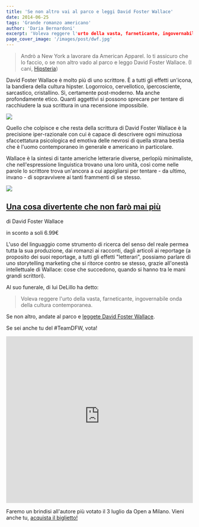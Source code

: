 ```yaml
---
title: 'Se non altro vai al parco e leggi David Foster Wallace'
date: 2014-06-25
tags: 'Grande romanzo americano'
author: 'Daria Bernardoni'
excerpt: 'Voleva reggere l'urto della vasta, farneticante, ingovernabile onda della cultura contemporanea. (Don DeLillo)'
page_cover_image: '/images/post/dwf.jpg'
---
```


> Andrò a New York a lavorare da American Apparel. Io ti assicuro che lo faccio, o se non altro vado al parco e leggo David Foster Wallace. (I cani, <a href="https://www.youtube.com/watch?v=iF77m2iAOJo">Hipsteria</a>)

David Foster Wallace è molto più di uno scrittore. È a tutti gli effetti un'icona, la bandiera della cultura hipster. 
Logorroico, cervellotico, ipercosciente, sarcastico, cristallino. Sì, certamente post-moderno. Ma anche profondamente etico. Quanti aggettivi si possono sprecare per tentare di racchiudere la sua scrittura in una recensione impossibile.  

<div class="article_full_width">
  <img src="/images/post/dfw.jpg">
</div>

Quello che colpisce e che resta della scrittura di David Foster Wallace è la precisione iper-razionale con cui è capace di descrivere ogni minuziosa sfaccettatura psicologica ed emotiva delle nevrosi di quella strana bestia che è l'uomo contemporaneo in generale e americano in particolare. 

Wallace è la sintesi di tante americhe letterarie diverse, perlopiù minimaliste, che nell'espressione linguistica trovano una loro unità, così come nelle parole lo scrittore trova un'ancora a cui appigliarsi per tentare - da ultimo, invano - di sopravvivere ai tanti frammenti di se stesso. 

<div class="article__ebook_box">
  <div class="article__ebook_box__book">
    <a href="http://www.bookrepublic.it/books/authors/David%20Foster%20Wallace/">
      <img src="/images/book/9788875213121.jpg">
    </a>
  </div>
  <div class="article__ebook_box__meta">
    <a href="http://www.bookrepublic.it/books/authors/David%20Foster%20Wallace/">
      <h2>Una cosa divertente che non farò mai più</h2>
    </a>
    <p>di David Foster Wallace</p>
    <p>in sconto a soli 6.99&euro;</p>
  </div>
</div>

L'uso del linguaggio come strumento di ricerca del senso del reale permea tutta la sua produzione, dai romanzi ai racconti, dagli articoli ai reportage (a proposito dei suoi reportage, a tutti gli effetti "letterari", possiamo parlare di uno storytelling marketing che si ritorce contro se stesso, grazie all'onestà intellettuale di Wallace: cose che succedono, quando si hanno tra le mani grandi scrittori).

Al suo funerale, di lui DeLillo ha detto:

> Voleva reggere l'urto della vasta, farneticante, ingovernabile onda della cultura contemporanea. 

Se non altro, andate al parco e <a href="http://www.bookrepublic.it/books/authors/David%20Foster%20Wallace/">leggete David Foster Wallace</a>. 

Se sei anche tu del #TeamDFW, vota!

<iframe seamless="seamless" style="border: none; overflow: hidden;" height="450" width="100%" scrolling="no" src="http://assets-polarb-com.a.ssl.fastly.net/api/v4/publishers/filodaria/embedded_polls/iframe?poll_id=185464"></iframe>

Faremo un brindisi all'autore più votato il 3 luglio da Open a Milano. Vieni anche tu, <a href="http://live.bookrepublic.it">acquista il biglietto!</a>



